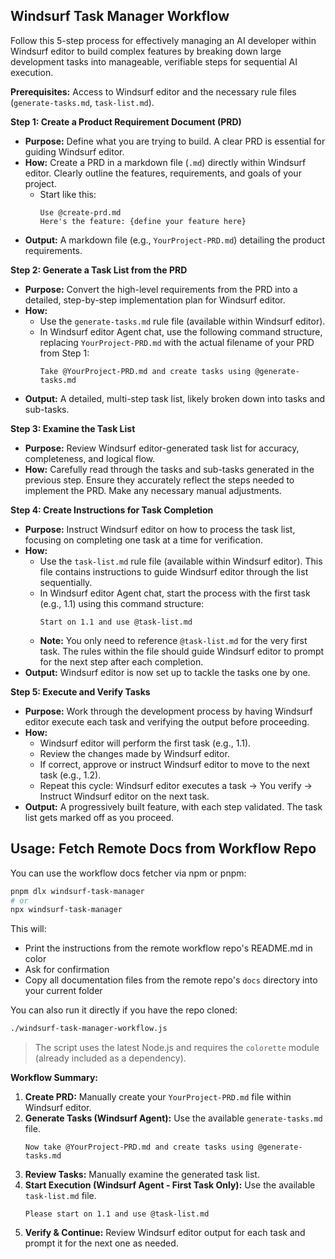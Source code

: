 ## Windsurf Task Manager Workflow

Follow this 5-step process for effectively managing an AI developer within Windsurf editor to build complex features by breaking down large development tasks into manageable, verifiable steps for sequential AI execution.

**Prerequisites:** Access to Windsurf editor and the necessary rule files (`generate-tasks.md`, `task-list.md`).

**Step 1: Create a Product Requirement Document (PRD)**

* **Purpose:** Define what you are trying to build. A clear PRD is essential for guiding Windsurf editor.
* **How:** Create a PRD in a markdown file (`.md`) directly within Windsurf editor. Clearly outline the features, requirements, and goals of your project.
    * Start like this:
        ```
        Use @create-prd.md
        Here's the feature: {define your feature here}
        ```
* **Output:** A markdown file (e.g., `YourProject-PRD.md`) detailing the product requirements.

**Step 2: Generate a Task List from the PRD**

* **Purpose:** Convert the high-level requirements from the PRD into a detailed, step-by-step implementation plan for Windsurf editor.
* **How:**
    * Use the `generate-tasks.md` rule file (available within Windsurf editor).
    * In Windsurf editor Agent chat, use the following command structure, replacing `YourProject-PRD.md` with the actual filename of your PRD from Step 1:
        ```
        Take @YourProject-PRD.md and create tasks using @generate-tasks.md
        ```
* **Output:** A detailed, multi-step task list, likely broken down into tasks and sub-tasks.

**Step 3: Examine the Task List**

* **Purpose:** Review Windsurf editor-generated task list for accuracy, completeness, and logical flow.
* **How:** Carefully read through the tasks and sub-tasks generated in the previous step. Ensure they accurately reflect the steps needed to implement the PRD. Make any necessary manual adjustments.

**Step 4: Create Instructions for Task Completion**

* **Purpose:** Instruct Windsurf editor on how to process the task list, focusing on completing one task at a time for verification.
* **How:**
    * Use the `task-list.md` rule file (available within Windsurf editor). This file contains instructions to guide Windsurf editor through the list sequentially.
    * In Windsurf editor Agent chat, start the process with the first task (e.g., 1.1) using this command structure:
        ```
        Start on 1.1 and use @task-list.md
        ```
    * **Note:** You only need to reference `@task-list.md` for the very first task. The rules within the file should guide Windsurf editor to prompt for the next step after each completion.
* **Output:** Windsurf editor is now set up to tackle the tasks one by one.

**Step 5: Execute and Verify Tasks**

* **Purpose:** Work through the development process by having Windsurf editor execute each task and verifying the output before proceeding.
* **How:**
    * Windsurf editor will perform the first task (e.g., 1.1).
    * Review the changes made by Windsurf editor.
    * If correct, approve or instruct Windsurf editor to move to the next task (e.g., 1.2).
    * Repeat this cycle: Windsurf editor executes a task -> You verify -> Instruct Windsurf editor on the next task.
* **Output:** A progressively built feature, with each step validated. The task list gets marked off as you proceed.

## Usage: Fetch Remote Docs from Workflow Repo

You can use the workflow docs fetcher via npm or pnpm:

```sh
pnpm dlx windsurf-task-manager
# or
npx windsurf-task-manager
```

This will:
- Print the instructions from the remote workflow repo's README.md in color
- Ask for confirmation
- Copy all documentation files from the remote repo's `docs` directory into your current folder

You can also run it directly if you have the repo cloned:

```sh
./windsurf-task-manager-workflow.js
```

> The script uses the latest Node.js and requires the `colorette` module (already included as a dependency).

**Workflow Summary:**

1.  **Create PRD:** Manually create your `YourProject-PRD.md` file within Windsurf editor.
2.  **Generate Tasks (Windsurf Agent):** Use the available `generate-tasks.md` file.
    ```
    Now take @YourProject-PRD.md and create tasks using @generate-tasks.md
    ```
3.  **Review Tasks:** Manually examine the generated task list.
4.  **Start Execution (Windsurf Agent - First Task Only):** Use the available `task-list.md` file.
    ```
    Please start on 1.1 and use @task-list.md
    ```
5.  **Verify & Continue:** Review Windsurf editor output for each task and prompt it for the next one as needed.
